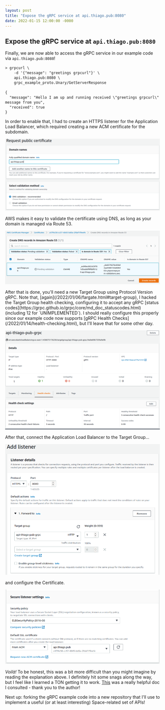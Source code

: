 ```yaml
---
layout: post
title: "Expose the gRPC service at api.thiago.pub:8080"
date: 2022-01-15 12:00:00 -0000
---
```


## Expose the gRPC service at `api.thiago.pub:8080`

Finally, we are now able to access the gRPC service in our example code via
`api.thiago.pub:8080`!

```
> grpcurl \
    -d '{"message": "greetings grpcurl"}' \
    api.thiago.pub:8080 \
    grpc_example_proto.Unary/GetServerResponse

{
  "message": "Hello I am up and running received \"greetings grpcurl\" message from you",
  "received": true
}
```

In order to enable that, I had to create an HTTPS listener for the Application
Load Balancer, which required creating a new ACM certificate for the subdomain.

<p align="center"> 
  <img src="/images/api_thiago_pub-certificate.png" title="" width="" />
</p>

AWS makes it easy to validate the certificate using DNS, as long as your domain
is managed via Route 53.

<p align="center"> 
  <img src="/images/api_thiago_pub-certificate-validation.png" title="" width="" />
</p>

<a id="target-group" />
After that is done, you'll need a new Target Group using Protocol Version gRPC.
Note that, [again](/2022/01/06/fargate.html#target-group), I hacked the Target
Group health checking, configuring it to accept any gRPC
[status codes](https://grpc.github.io/grpc/core/md_doc_statuscodes.html)
(including 12 for `UNIMPLEMENTED`). I should really configure this properly since
our example code now supports [gRPC Health Checks](/2022/01/14/health-checking.html),
but I'll leave that for some other day.

<p align="center"> 
  <img src="/images/api_thiago_pub-grpc-tg.png" title="" width="" />
</p>

After that, connect the Application Load Balancer to the Target Group...

<p align="center"> 
  <img src="/images/api_thiago_pub-lb-grpc.png" title="" width="" />
</p>

and configure the Certificate.

<p align="center"> 
  <img src="/images/api_thiago_pub-lb-grpc-certificate.png" title="" width="" />
</p>

*Voilà!* To be honest, this was a bit more difficult than you might imagine by
reading the explanation above. I definitely hit some snags along the way, but I
feel like I learned a TON getting it to work.
[This](https://aws.amazon.com/blogs/aws/new-application-load-balancer-support-for-end-to-end-http-2-and-grpc/)
was a really helpful doc I consulted - thank you to the author!

Next up: forking the gRPC example code into a new repository that I'll use to
implement a useful (or at least interesting) Space-related set of APIs!
